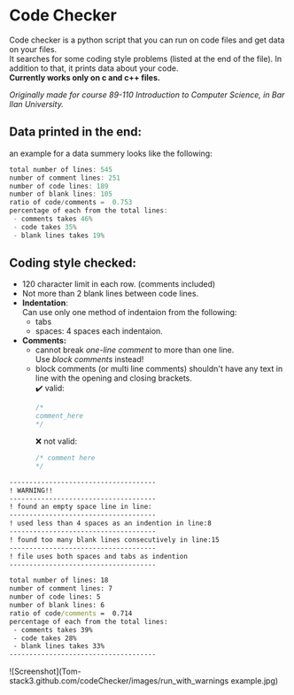 # Code Checker
Code checker is a python script that you can run on code files and get data on your files.  
It searches for some coding style problems (listed at the end of the file).
In addition to that, it prints data about your code.\
**Currently works only on c and c++ files.**  
  
*Originally made for course 89-110 Introduction to Computer Science, in Bar Ilan University.*

## Data printed in the end:
an example for a data summery looks like the following: 

```c
total number of lines: 545
number of comment lines: 251
number of code lines: 189
number of blank lines: 105
ratio of code/comments =  0.753
percentage of each from the total lines:
 - comments takes 46%
 - code takes 35%
 - blank lines takes 19%
```

## Coding style checked:
* 120 character limit in each row. (comments included)
* Not more than 2 blank lines between code lines.
* **Indentation**:  
  Can use only one method of indentaion from the following:
  * tabs
  * spaces: 4 spaces each indentaion.
* **Comments:**
  * cannot break *one-line comment* to more than one line.  
    Use *block comments* instead!
  * block comments (or multi line comments) shouldn't have any text in line with the opening and closing brackets.  
    :heavy_check_mark: valid:
    ```c
    /*
    comment_here
    */
    ```
    :x: not valid:
    ```c
    /* comment here
    */
    ```
```cmd
-------------------------------------
! WARNING!!
-------------------------------------
! found an empty space line in line:
-------------------------------------
! used less than 4 spaces as an indention in line:8
-------------------------------------
! found too many blank lines consecutively in line:15
-------------------------------------
! file uses both spaces and tabs as indention
-------------------------------------

total number of lines: 18
number of comment lines: 7
number of code lines: 5
number of blank lines: 6
ratio of code/comments =  0.714
percentage of each from the total lines:
 - comments takes 39%
 - code takes 28%
 - blank lines takes 33%
-------------------------------------
```

![Screenshot](Tom-stack3.github.com/codeChecker/images/run_with_warnings example.jpg)
